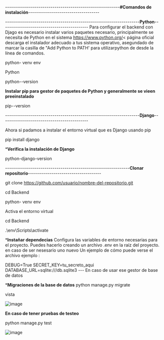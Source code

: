----------------------------------------------------------**#Comandos de instalación**------------------------------------

--------------------------------------------------------------------**Python**--------------------------------------------
Para configurar el backend con Djago es necesario instalar varios paquetes necesario, principalmente se necesita de Python 
en el sistema https://www.python.org/< página oficial descarga el instalador adecuado a tus sistema operativo, asegundado 
de marcar la casilla de "Add Python to PATH' para utilizarpython de desde la línea de comandos.

python- venv env

Python

python--version

**Instalar pip para gestor de paquetes de Python y generalmente se vieen preeinstalado**

pip--version

--------------------------------------------------------------------**Django**--------------------------------------------

Ahora si padamos a instalar el entorno virtual que es Django usando pip

pip install django

***Verifica la instalación de Django**

python-django-version

---------------------------------------------------------------**Clonar repositorio**-------------------------------------


git clone https://github.com/usuario/nombre-del-repositorio.git

cd Backend

python- venv env

Activa el entorno virtual

cd Backend 

.\env\Scripts\activate

***Instañar dependecias**
Configura las variables de entorno necesarias para el proyecto. Puedes hacerlo creando un archivo .env en la raíz del proyecto.
en caso de ser nesesario uno nuevo Un ejemplo de cómo puede verse el archivo ejemplo :

DEBUG=True
SECRET_KEY=tu_secreto_aqui
DATABASE_URL=sqlite:///db.sqlite3 --- En caso de usar ese gestor de base de datos 


***Migraciones de la base de datos**
python manage.py migrate

vista 

![image](https://github.com/user-attachments/assets/46c31a07-eac0-4c1d-9798-137adb8048e7)


**En caso de tener pruebas de testeo**

python manage.py test

![image](https://github.com/user-attachments/assets/2fdc420e-d828-430d-ad3b-e44891533972)

